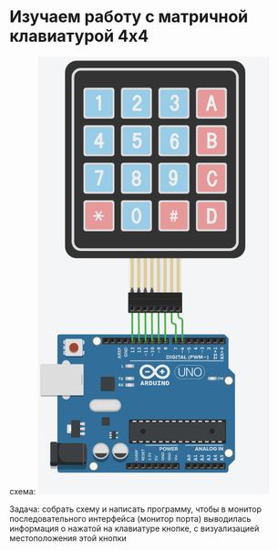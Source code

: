 # Изучаем работу с матричной клавиатурой 4х4

схема:
![img](scheme.png)

Задача: собрать схему и написать программу, чтобы в монитор последовательного интерфейса (монитор порта) выводилась информация о нажатой на клавиатуре кнопке, с визуализацией местоположения этой кнопки

